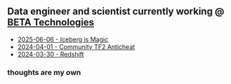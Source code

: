 

## Data engineer and scientist currently working @ [BETA Technologies](https://www.beta.team/)


- [2025-06-06 - Iceberg is Magic](iceberg_is_magic.md)
- [2024-04-01 - Community TF2 Anticheat](community_anticheat.md)
- [2024-03-30 - Redshift](redshift_blog.md)


### thoughts are my own